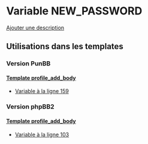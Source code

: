 # Variable NEW_PASSWORD
[Ajouter une description](https://fa-tvars.appspot.com/var/NEW_PASSWORD)

## Utilisations dans les templates

### Version PunBB

#### [Template profile_add_body](punbb/profile_add_body.md)
* [Variable &agrave; la ligne 159](../punbb/profile_add_body.tpl#L159)

### Version phpBB2

#### [Template profile_add_body](subsilver/profile_add_body.md)
* [Variable &agrave; la ligne 103](../subsilver/profile_add_body.tpl#L103)
